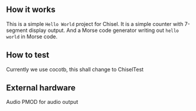 <!---

This file is used to generate your project datasheet. Please fill in the information below and delete any unused
sections.

You can also include images in this folder and reference them in the markdown. Each image must be less than
512 kb in size, and the combined size of all images must be less than 1 MB.
-->

## How it works

This is a simple ``Hello World`` project for Chisel. It is a simple counter with 7-segment display output.
And a Morse code generator writing out ``hello world`` in Morse code.

## How to test

Currently we use cocotb, this shall change to ChiselTest

## External hardware

Audio PMOD for audio output